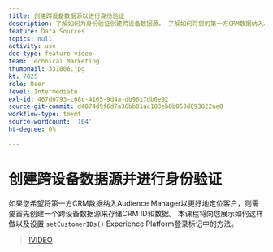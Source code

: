 ```yaml
---
title: 创建跨设备数据源以进行身份验证
description: 了解如何为身份验证创建跨设备数据源。 了解如何将您的第一方CRM数据纳入Audience Manager以更好地定位您的客户，并在Platform标记中设置setCustomerIDs()方法以便登录。
feature: Data Sources
topics: null
activity: use
doc-type: feature video
team: Technical Marketing
thumbnail: 331006.jpg
kt: 7025
role: User
level: Intermediate
exl-id: 467d0793-c08c-4165-9d4a-db9617db6e92
source-git-commit: d4874d9f6d7a36bb81ac183eb8b853d893822ae0
workflow-type: tm+mt
source-wordcount: '104'
ht-degree: 0%

---
```


# 创建跨设备数据源并进行身份验证

如果您希望将第一方CRM数据纳入Audience Manager以更好地定位客户，则需要首先创建一个跨设备数据源来存储CRM ID和数据。 本课程将向您展示如何这样做以及设置 `setCustomerIDs()` Experience Platform登录标记中的方法。

>[!VIDEO](https://video.tv.adobe.com/v/331006/?quality=12&learn=on)
